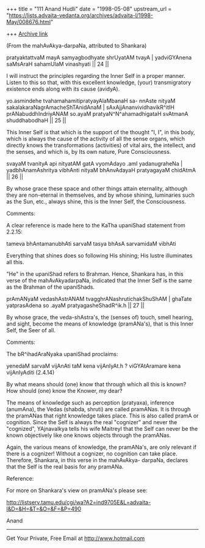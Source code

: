 +++
title = "111 Anand Hudli"
date = "1998-05-08"
upstream_url = "https://lists.advaita-vedanta.org/archives/advaita-l/1998-May/008676.html"

+++
[Archive link](https://lists.advaita-vedanta.org/archives/advaita-l/1998-May/008676.html)

 (From the mahAvAkya-darpaNa, attributed to Shankara)

 pratyaktattvaM mayA samyagbodhyate shrUyatAM tvayA |
 yadviGYAnena saMsAraH sahamUlaM vinashyati      || 24 ||

 I will instruct the principles regarding the Inner Self in a
 proper manner. Listen to this so that, with this excellent knowledge,
 (your) transmigratory existence ends along with its cause (avidyA).

 yo.asmindehe tvahamahamitipratyayAlaMbanaH sa-
 nnAste nityaM sakalakaraNagrAmacheShTAnidAnaM |
 sAxAjjAnanvividhavikR^itIH prANabuddhIndriyANAM
 so.ayaM pratyaN^N^ahamadhigataH svAtmanA shuddhabodhaH || 25 ||

 This Inner Self is that which is the support of the thought "I, I",
 in this body, which is always the cause of the activity of all the
 sense organs, which directly knows the transformations (activities)
 of vital airs, the intellect, and the senses, and which is, by Its
 own nature, Pure Consciousness.

 svayaM tvanityA api nityatAM gatA
 vyomAdayo .amI yadanugraheNa  |
 yadbhAnamAshritya vibhAnti nityaM
 bhAnvAdayaH pratyagayaM chidAtmA || 26 ||

 By whose grace  these space and other things attain eternality,
 although they are non-eternal in themselves, and by whose shining,
 luminaries such as the Sun, etc., always shine, this is the Inner
 Self, the Consciousness.

 Comments:

 A clear reference is made here to the KaTha upaniShad statement from
 2.2.15:

 tameva bhAntamanubhAti sarvaM tasya bhAsA sarvamidaM vibhAti

 Everything that shines does so following His shining; His lustre
 illuminates all this.

 "He" in the upaniShad refers to Brahman. Hence, Shankara has, in this
 verse of the mahAvAkyadarpaNa, indicated that the Inner Self is the
 same as the Brahman of the upaniShads.

  prAmANyaM vedashAstrANAM tvagghrANashrutichakShuShAM |
  ghaTate yatprasAdena so .ayaM pratyagasheShadR^ik.h || 27 ||

  By whose grace, the veda-shAstra's, the (senses of) touch, smell
  hearing, and sight, become the means of knowledge (pramANa's), that
  is this Inner Self, the Seer of all.

 Comments:

  The bR^ihadAraNyaka upaniShad proclaims:

  yenedaM sarvaM vijAnAti taM kena vijAnIyAt.h ?
  viGYAtAramare kena vijAnIyAditi (2.4.14)

  By what means should (one) know that through which all this is
  known? How should (one) know the Knower, my dear?

  The means of knowledge such as perception (pratyaxa), inference
  (anumAna), the Vedas (shabda, shruti) are called pramANas. It is
 through the pramANas that right knowledge takes place. This is also
  called pramA or cognition. Since the Self is always the real
 "cognizer" and never the "cognized", YAjnavalkya tells his wife
  MaitreyI that the Self can never be the known objectively like
 one knows objects through the pramANas.

 Again, the various means of knowledge, the pramANa's, are only
 relevant if there is a cognizer! Without a cognizer, no cognition
 can take place. Therefore, Shankara, in this verse in the mahAvAkya-
 darpaNa, declares that the Self is the real basis for any pramANa.

 Reference:

 For more on Shankara's view on pramANa's please see:

http://listserv.tamu.edu/cgi/wa?A2=ind9705E&L=advaita-l&D=&H=&T=&O=&F=&P=490


 Anand









______________________________________________________
Get Your Private, Free Email at http://www.hotmail.com

